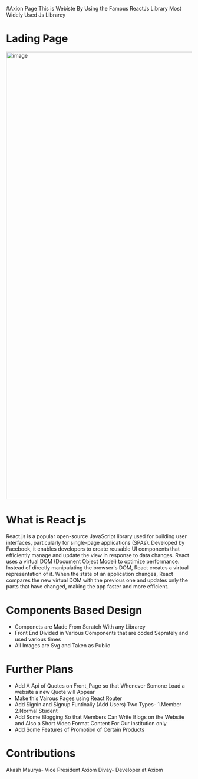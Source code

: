 #Axion Page 
This is Webiste By Using the Famous ReactJs Library Most Widely Used Js Librarey
# Lading Page 
<img width="1213" alt="image" src="https://github.com/user-attachments/assets/aa309a53-ef57-410a-980f-d6853bcc3360">

# What is React js
React.js is a popular open-source JavaScript library used for building user interfaces, particularly for single-page applications (SPAs). Developed by Facebook, it enables developers to create reusable UI components that efficiently manage and update the view in response to data changes.
React uses a virtual DOM (Document Object Model) to optimize performance. Instead of directly manipulating the browser's DOM, React creates a virtual representation of it. When the state of an application changes, React compares the new virtual DOM with the previous one and updates only the parts that have changed, making the app faster and more efficient.
# Components Based Design
- Componets are Made From Scratch With any Librarey
- Front End Divided in Various Components that are coded Seprately and used various times
- All Images are Svg and Taken as Public 
  
# Further Plans 
- Add A Api of Quotes on Front_Page so that Whenever Somone Load a website a new Quote will Appear 
- Make this Vairous Pages using React Router
- Add Signin and Signup Funtinaliy (Add Users) Two Types- 1.Member 2.Normal Student
- Add Some Blogging So that Members Can Write Blogs on the Website and Also a Short Video Format Content For Our institution only
- Add Some Features of Promotion of Certain Products 

# Contributions 
Akash Maurya- Vice President Axiom
Divay- Developer at Axiom 
